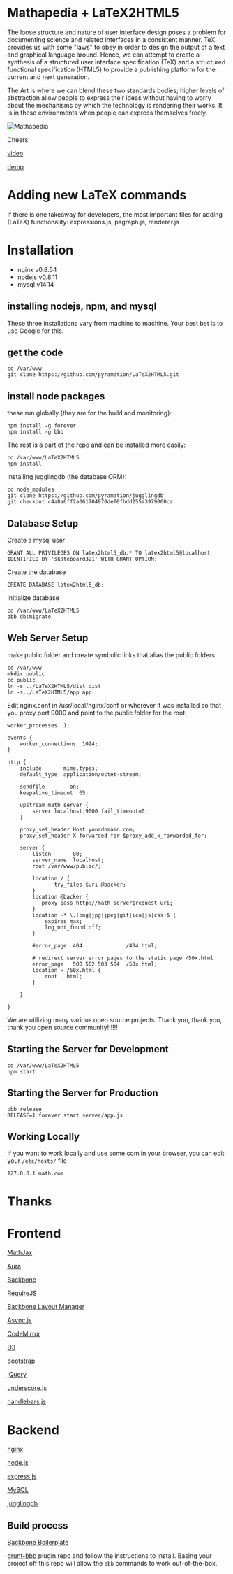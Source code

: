 Mathapedia + LaTeX2HTML5
====================

The loose structure and nature of user interface design poses a problem for documenting science and related interfaces in a consistent manner. TeX provides us with some "laws" to obey in order to design the output of a text and graphical language around. Hence, we can attempt to create a synthesis of a structured user interface specification (TeX) and a structured functional specification (HTML5) to provide a publishing platform for the current and next generation.

The Art is where we can blend these two standards bodies; higher levels of abstraction allow people to express their ideas without having to worry about the mechanisms by which the technology is rendering their works. It is in these environments when people can express themselves freely.

![Mathapedia](https://mathapedia.com/app/assets/img/photo.png)

Cheers!

[video](http://www.youtube.com/watch?v=QYMLMUKJyFc)
 
[demo](https://mathapedia.com)


Adding new LaTeX commands
=========================

If there is one takeaway for developers, the most important files for adding (LaTeX) functionality: expressions.js, psgraph.js, renderer.js

Installation
============

* nginx v0.8.54 
* nodejs v0.8.11
* mysql v14.14

installing nodejs, npm, and mysql
---------------------------------

These three installations vary from machine to machine. Your best bet is to use Google for this.


get the code
---------------------

    cd /var/www
    git clone https://github.com/pyramation/LaTeX2HTML5.git


install node packages
---------------------

these run globally (they are for the build and monitoring):

    npm install -g forever
    npm install -g bbb

The rest is a part of the repo and can be installed more easily:

    cd /var/www/LaTeX2HTML5
    npm install

Installing jugglingdb (the database ORM):

    cd node_modules
    git clone https://github.com/pyramation/jugglingdb
    git checkout c4a8a6ff2a061704970def0fbdd255a3979060ca

Database Setup
--------------

Create a mysql user

    GRANT ALL PRIVILEGES ON latex2html5_db.* TO latex2html5@localhost IDENTIFIED BY 'skateboard321' WITH GRANT OPTION;

Create the database

	CREATE DATABASE latex2html5_db;

Initialize database

	cd /var/www/LaTeX2HTML5
	bbb db:migrate


Web Server Setup
----------------

make public folder and create symbolic links that alias the public folders

    cd /var/www
    mkdir public
    cd public
    ln -s ../LaTeX2HTML5/dist dist
    ln -s../LaTeX2HTML5/app app

Edit nginx.conf in /usr/local/nginx/conf or wherever it was installed so that you proxy port 9000 and point to the public folder for the root:


    worker_processes  1;

    events {
        worker_connections  1024;
    }

    http {
        include       mime.types;
        default_type  application/octet-stream;

        sendfile        on;
        keepalive_timeout  65;

        upstream math_server {
            server localhost:9000 fail_timeout=0;
        }

        proxy_set_header Host yourdomain.com;
        proxy_set_header X-forwarded-for $proxy_add_x_forwarded_for;

        server {
            listen       80;
            server_name  localhost;
            root /var/www/public/;

            location / {
                   try_files $uri @backer;
            }
            location @backer {
               proxy_pass http://math_server$request_uri;
            }
            location ~* \.(png|jpg|jpeg|gif|ico|js|css)$ {
                expires max;
                log_not_found off;
            }

            #error_page  404              /404.html;

            # redirect server error pages to the static page /50x.html
            error_page   500 502 503 504  /50x.html;
            location = /50x.html {
                root   html;
            }

        }

    }


We are utilizing many various open source projects. Thank you, thank you, thank you open source community!!!!!!


Starting the Server for Development
-----------------------------------

    cd /var/www/LaTeX2HTML5
    npm start


Starting the Server for Production
----------------------------------

    bbb release
    RELEASE=1 forever start server/app.js 


Working Locally
---------------

If you want to work locally and use some.com in your browser, you can edit your `/etc/hosts/` file

    127.0.0.1 math.com


Thanks
======

# Frontend

[MathJax](http://www.mathjax.org/)

[Aura](https://github.com/aurajs/aura)
    
[Backbone](https://github.com/documentcloud/backbone)
  
[RequireJS](https://github.com/jrburke/requirejs)

[Backbone Layout Manager](https://github.com/tbranyen/backbone.layoutmanager)

[Async.js](https://github.com/caolan/async)

[CodeMirror](http://codemirror.net)
    
[D3](http://d3js.org/)
    
[bootstrap](http://twitter.github.com/bootstrap/)
  
[jQuery](http://jquery.com/)
    
[underscore.js](http://underscorejs.org/)

[handlebars.js](http://handlebarsjs.com/)

# Backend

[nginx](http://wiki.nginx.org/Main)

[node.js](http://nodejs.org/)

[express.js](http://expressjs.com/)

[MySQL](http://www.mysql.com/)

[jugglingdb](https://github.com/pyramation/jugglingdb/tree/has-and-belongs-to-many)

## Build process ##

[Backbone Boilerplate](https://github.com/tbranyen/backbone-boilerplate/wiki)

[grunt-bbb](https://github.com/backbone-boilerplate/grunt-bbb)
plugin repo and follow the instructions to install.  Basing your project off
this repo will allow the `bbb` commands to work out-of-the-box.
